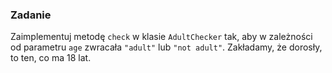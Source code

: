 ### Zadanie

Zaimplementuj metodę `check` w klasie `AdultChecker` 
tak, aby w zależności od parametru `age` zwracała
`"adult"` lub `"not adult"`. Zakładamy, że dorosły,
to ten, co ma 18 lat.